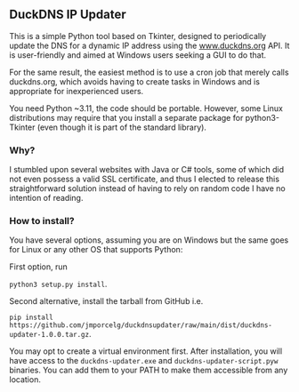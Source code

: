## DuckDNS IP Updater

This is a simple Python tool based on Tkinter, designed to periodically update the DNS for a dynamic IP address using the www.duckdns.org API. It is user-friendly and aimed at Windows users seeking a GUI to do that.

For the same result, the easiest method is to use a cron job that merely calls duckdns.org, which avoids having to create tasks in Windows and is appropriate for inexperienced users.

You need Python ~3.11, the code should be portable. However, some Linux distributions may require that you install a separate package for python3-Tkinter (even though it is part of the standard library).

### Why?

I stumbled upon several websites with Java or C# tools, some of which did not even possess a valid SSL certificate, and thus I elected to release this straightforward solution instead of having to rely on random code I have no intention of reading.

### How to install?

You have several options, assuming you are on Windows but the same goes for Linux or any other OS that supports Python:

First option, run

`python3 setup.py install`.

Second alternative, install the tarball from GitHub i.e.

 `pip install https://github.com/jmporcelg/duckdnsupdater/raw/main/dist/duckdns-updater-1.0.0.tar.gz`.

You may opt to create a virtual environment first. After installation, you will have access to the `duckdns-updater.exe` and `duckdns-updater-script.pyw` binaries. You can add them to your PATH to make them accessible from any location.